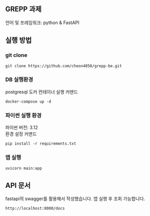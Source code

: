 ## GREPP 과제
언어 및 프레임워크: python & FastAPI
## 실행 방법
### git clone
```commandline
git clone https://github.com/cheon4050/grepp-be.git
```
### DB 실행환경
postgresql 도커 컨테이너 실행 커맨드
```commandline
docker-compose up -d
```
### 파이썬 실행 환경
파이썬 버전: 3.12 <br>
환경 설정 커맨드 
```commandline
pip install -r requirements.txt
```

### 앱 실행
```commandline
uvicorn main:app
```

## API 문서
fastapi의 swagger를 활용해서 작성했습니다. 앱 실행 후 조회 가능합니다.
```commandline
http://localhost:8000/docs
```

